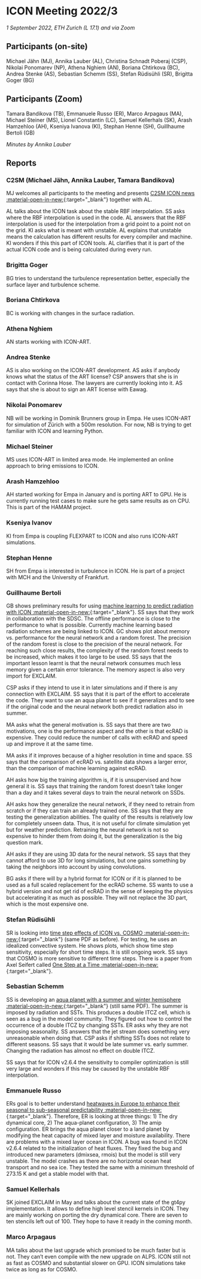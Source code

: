 
# ICON Meeting 2022/3

*1 September 2022, ETH Zurich (L 17.1) and via Zoom*

## Participants (on-site)
Michael Jähn (MJ), Annika Lauber (AL), Christina Schnadt Poberaj (CSP),  Nikolai Ponomarev (NP), Athena Nghiem (AN), Boriana Chtirkova (BC), Andrea Stenke (AS), Sebastian Schemm (SS), Stefan Rüdisühli (SR),  Brigitta Goger (BG)

## Participants (Zoom)
Tamara Bandikova (TB), Emmanuele Russo (ER), Marco Arpagaus (MA), Michael Steiner (MS), Lionel Constantin (LC), Samuel Kellerhals (SK), Arash Hamzehloo (AH), Kseniya Ivanova (KI), Stephan Henne (SH), Guillhaume Bertoli (GB)

_Minutes by Annika Lauber_

## Reports
### C2SM (Michael Jähn, Annika Lauber, Tamara Bandikova)
MJ welcomes all participants to the meeting and presents [C2SM ICON news :material-open-in-new:](https://polybox.ethz.ch/index.php/s/ElvW5bG12l9RqPy){:target="_blank"} together with AL.

AL talks about the ICON task about the stable RBF interpolation.
SS asks where the RBF interpolation is used in the code.
AL answers that the RBF interpolation is used for the interpolation from a grid point to a point not on the grid.
KI asks what is meant with unstable.
AL explains that unstable means the calculation has different results for every compiler and machine.
KI wonders if this this part of ICON tools.
AL clarifies that it is part of the actual ICON code and is being calculated during every run.

### Brigitta Goger
BG tries to understand the turbulence representation better, especially the surface layer and turbulence scheme.

### Boriana Chtirkova
BC is working with changes in the surface radiation.

### Athena Nghiem
AN starts working with ICON-ART.

### Andrea Stenke
AS is also working on the ICON-ART development.
AS asks if anybody knows what the status of the ART license?
CSP answers that she is in contact with Corinna Hose. The lawyers are currently looking into it.
AS says that she is about to sign an ART license with Eawag.

### Nikolai Ponomarev
NB will be working in Dominik Brunners group in Empa. He uses ICON-ART for simulation of Zürich with a 500m resolution. For now, NB is trying to get familiar with ICON and learning Python.

### Michael Steiner
MS uses ICON-ART in limited area mode. He implemented an online approach to bring emissions to ICON.

### Arash Hamzehloo
AH started working for Empa in January and is porting ART to GPU. He is currently running test cases to make sure he gets same results as on CPU. This is part of the HAMAM project.

### Kseniya Ivanov
KI from Empa is coupling FLEXPART to ICON and also runs ICON-ART simulations.

### Stephan Henne
SH from Empa is interested in turbulence in ICON. He is part of a project with MCH and the University of Frankfurt.

### Guillhaume Bertoli
GB shows preliminary results for using [machine learning to predict radiation with ICON :material-open-in-new:](https://polybox.ethz.ch/index.php/s/PsjdlUpenAnnH71){:target="_blank"}.
SS says that they work in collaboration with the SDSC. The offline performance is close to the performance to what is possible. Currently machine learning based radiation schemes are being linked to ICON.
GC shows plot about memory vs. performance for the neural network and a random forest. The precision of the random forest is close to the precision of the neural network. For reaching such close results, the complexity of the random forest needs to be increased, which makes it too large to be used.
SS says that the important lesson learnt is that the neural network consumes much less memory given a certain error tolerance. The memory aspect is also very import for EXCLAIM.

CSP asks if they intend to use it in later simulations and if there is any connection with EXCLAIM.
SS says that it is part of the effort to accelerate the code. They want to use an aqua planet to see if it generalizes and to see if the original code and the neural network both predict radiation also in summer.

MA asks what the general motivation is.
SS says that there are two motivations, one is the performance aspect and the other is that ecRAD is expensive. They could reduce the number of calls with ecRAD and speed up and improve it at the same time.

MA asks if it improves because of a higher resolution in time and space. 
SS says that the comparison of ecRAD vs. satellite data shows a larger error, than the comparison of machine learning against ecRAD. 

AH asks how big the training algorithm is, if it is unsupervised and how general it is.
SS says that training the random forest doesn’t take longer than a day and it takes several days to train the neural network on SSDs.

AH asks how they generalize the neural network, if they need to retrain from scratch or if they can train an already trained one.
SS says that they are testing the generalization abilities. The quality of the results is relatively low for completely unseen data. Thus, it is not useful for climate simulation yet but for weather prediction. Retraining the neural network is not so expensive to hinder them from doing it, but the generalization is the big question mark.

AH asks if they are using 3D data for the neural network.
SS says that they cannot afford to use 3D for long simulations, but one gains something by taking the neighbors into account by using convolutions.

BG asks if there will by a hybrid format for ICON or if it is planned to be used as a full scaled replacement for the ecRAD scheme.
SS wants to use a hybrid version and not get rid of ecRAD in the sense of keeping the physics but accelerating it as much as possible. They will not replace the 3D part, which is the most expensive one.

### Stefan Rüdisühli 
SR is looking into [time step effects of ICON vs. COSMO :material-open-in-new:](https://polybox.ethz.ch/index.php/s/PsjdlUpenAnnH71){:target="_blank"} (same PDF as before). For testing, he uses an idealized convective system. He shows plots, which show time step sensitivity, especially for short time steps. It is still ongoing work.
SS says that COSMO is more sensitive to different time steps. There is a paper from Axel Seifert called [One Step at a Time :material-open-in-new:](https://agupubs.onlinelibrary.wiley.com/doi/abs/10.1029/2018MS001418){:target="_blank"}. 

### Sebastian Schemm
SS is developing an [aqua planet with a summer and winter hemisphere :material-open-in-new:](https://polybox.ethz.ch/index.php/s/PsjdlUpenAnnH71){:target="_blank"} (still same PDF). The summer is imposed by radiation and SSTs. This produces a double ITCZ cell, which is seen as a bug in the model community. They figured out how to control the occurrence of a double ITCZ by changing SSTs.
ER asks why they are not imposing seasonality.
SS answers that the jet stream does something very unreasonable when doing that.
CSP asks if shifting SSTs does not relate to different seasons.
SS says that it would be late summer vs. early summer. Changing the radiation has almost no effect on double ITCZ.

SS says that for ICON v2.6.4 the sensitivity to compiler optimization is still very large and wonders if this may be caused by the unstable RBF interpolation.

### Emmanuele Russo 
ERs goal is to better understand [heatwaves in Europe to enhance their seasonal to sub-seasonal predictability :material-open-in-new:](https://polybox.ethz.ch/index.php/s/tAape9Xm3cEcqDF){:target="_blank"}. Therefore, ER is looking at three things: 1) The dry dynamical core, 2) The aqua-planet configuration, 3) The amip configuration.
ER brings the aqua planet closer to a land planet by modifying the heat capacity of mixed layer and moisture availability. There are problems with a mixed layer ocean in ICON. A bug was found in ICON v2.6.4 related to the initialization of heat fluxes. They fixed the bug and introduced new parameters (dmixsea, rmois) but the model is still very unstable. The model crashes as there are no horizontal ocean heat transport and no sea ice. They tested the same with a minimum threshold of 273.15 K and get a stable model with that.

### Samuel Kellerhals
SK joined EXCLAIM in May and talks about the current state of the gt4py implementation. It allows to define high level stencil kernels in ICON. They are mainly working on porting the dry dynamical core. There are seven to ten stencils left out of 100. They hope to have it ready in the coming month.

### Marco Arpagaus
MA talks about the last upgrade which promised to be much faster but is not. They can’t even compile with the new upgrade on ALPS. ICON still not as fast as COSMO and substantial slower on GPU. ICON simulations take twice as long as for COSMO.
